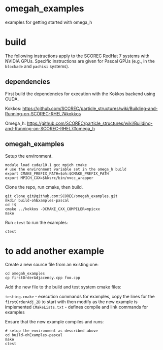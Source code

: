 # omegah_examples
examples for getting started with omega_h


# build

The following instructions apply to the SCOREC RedHat 7 systems with NVIDIA
GPUs.  Specific instructions are given for Pascal GPUs (e.g., in the `blockade` and
`pachisi` systems).

## dependencies

First build the dependencies for execution with the Kokkos backend using CUDA.

Kokkos:
https://github.com/SCOREC/particle_structures/wiki/Building-and-Running-on-SCOREC-RHEL7#kokkos

Omega_h:
https://github.com/SCOREC/particle_structures/wiki/Building-and-Running-on-SCOREC-RHEL7#omega_h

## omegah_examples

Setup the environment.

```
module load cuda/10.1 gcc mpich cmake 
# use the environment variable set in the omega_h build
export CMAKE_PREFIX_PATH=$oh:$CMAKE_PREFIX_PATH
export MPICH_CXX=$kksrc/bin/nvcc_wrapper
```

Clone the repo, run cmake, then build.

```
git clone git@github.com:SCOREC/omegah_examples.git
mkdir build-ohExamples-pascal
cd !$
cmake ../kokkos -DCMAKE_CXX_COMPILER=mpicxx
make
```

Run `ctest` to run the examples:

```
ctest
```

# to add another example

Create a new source file from an existing one:

```
cd omegah_examples
cp firstOrderAdjacency.cpp foo.cpp
```

Add the new file to the build and test system cmake files:

`testing.cmake` - execution commands for examples, copy the lines for the
`firstOrderAdj_2D` to start with then modify as the new example is implemented
`CMakeLists.txt` - defines compile and link commands for examples

Ensure that the new example compiles and runs:

```
# setup the environment as described above
cd build-ohExamples-pascal
make
ctest
```
